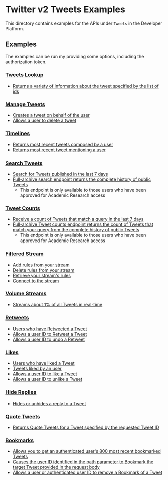 # Twitter v2 Tweets Examples
This directory contains examples for the APIs under `Tweets` in the Developer Platform.

## Examples
The examples can be run my providing some options, including the authorization token.

### [Tweets Lookup](https://developer.twitter.com/en/docs/twitter-api/tweets/lookup/introduction)

* [Returns a variety of information about the tweet specified by the list of ids](./lookup/tweet-lookup/main.go)

### [Manage Tweets](https://developer.twitter.com/en/docs/twitter-api/tweets/manage-tweets/introduction)

* [Creates a tweet on behalf of the user](./manage/tweet-create/main.go)
* [Allows a user to delete a tweet](./manage/tweet-delete/main.go)

### [Timelines](https://developer.twitter.com/en/docs/twitter-api/tweets/timelines/introduction)

* [Returns most recent tweets composed by a user](./timeline/user-tweet-timeline/main.go)
* [Returns most recent tweet mentioning a user](./timeline/user-mention-timeline/main.go)

### [Search Tweets](https://developer.twitter.com/en/docs/twitter-api/tweets/search/introduction)

* [Search for Tweets published in the last 7 days](./search/tweet-recent-search/main.go)
* [Full-archive search endpoint returns the complete history of public Tweets](./search/tweet-search-all/main.go)
    * This endpoint is only available to those users who have been approved for Academic Research access

### [Tweet Counts](https://developer.twitter.com/en/docs/twitter-api/tweets/counts/introduction)

* [Receive a count of Tweets that match a query in the last 7 days](./counts/tweet-recent-counts/main.go)
* [Full-archive Tweet counts endpoint returns the count of Tweets that match your query from the complete history of public Tweets](./counts/tweet-all-counts/main.go)
    * This endpoint is only available to those users who have been approved for Academic Research access

### [Filtered Stream](https://developer.twitter.com/en/docs/twitter-api/tweets/filtered-stream/introduction)

* [Add rules from your stream](./filtered-stream/tweet-search-stream-add-rule/main.go)
* [Delete rules from your stream](./filtered-stream/tweet-search-stream-delete-rules/main.go)
* [Retrieve your stream's rules](./filtered-stream/tweet-search-stream-rules/main.go)
* [Connect to the stream](./filtered-stream/tweet-search-stream/main.go)

### [Volume Streams](https://developer.twitter.com/en/docs/twitter-api/tweets/volume-streams/introduction)

* [Streams about 1% of all Tweets in real-time](./volume-stream/tweet-sample-stream/main.go)

### [Retweets](https://developer.twitter.com/en/docs/twitter-api/tweets/retweets/introduction)

* [Users who have Retweeted a Tweet](./retweets/user-retweet-lookup/main.go)
* [Allows a user ID to Retweet a Tweet](./retweets/user-retweet/main.go)
* [Allows a user ID to undo a Retweet](./retweets/user-delete-retweet/main.go)

### [Likes](https://developer.twitter.com/en/docs/twitter-api/tweets/likes/introduction)

* [Users who have liked a Tweet](./likes/user-likes-lookup/main.go)
* [Tweets liked by an user](./likes/tweet-likes-lookup/main.go)
* [Allows a user ID to like a Tweet](./likes/user-like-tweet/main.go)
* [Allows a user ID to unlike a Tweet](./likes/user-unlike-tweet/main.go)

### [Hide Replies](https://developer.twitter.com/en/docs/twitter-api/tweets/hide-replies/introduction)

* [Hides or unhides a reply to a Tweet](./hide-replies/tweet-hide-replies/main.go)

### [Quote Tweets](https://developer.twitter.com/en/docs/twitter-api/tweets/quote-tweets/introduction)

* [Returns Quote Tweets for a Tweet specified by the requested Tweet ID](./quote/quote-tweets/main.go)

### [Bookmarks](https://developer.twitter.com/en/docs/twitter-api/tweets/bookmarks/introduction)

* [Allows you to get an authenticated user's 800 most recent bookmarked Tweets](./bookmarks/tweet-bookmarks-lookup/main.go)
* [Causes the user ID identified in the path parameter to Bookmark the target Tweet provided in the request body](./bookmarks/tweet-add-bookmark/main.go)
* [Allows a user or authenticated user ID to remove a Bookmark of a Tweet](./bookmarks/tweet-remove-bookmark/main.go)